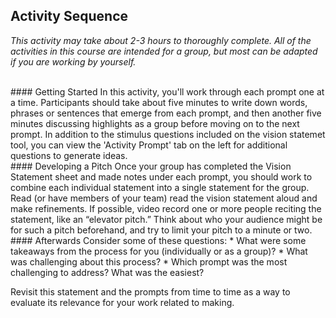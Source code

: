 ## Activity Sequence
*This activity may take about 2-3 hours to thoroughly complete. All of the activities in this course are intended for a group, but most can be adapted if you are working by yourself.*

<br/>
#### Getting Started
In this activity, you'll work through each prompt one at a time. Participants should take about five minutes to write down words, phrases or sentences that emerge from each prompt, and then another five minutes discussing highlights as a group before moving on to the next prompt. In addition to the stimulus questions included on the vision statemet tool, you can view the 'Activity Prompt' tab on the left for additional questions to generate ideas.

<br/>
#### Developing a Pitch
Once your group has completed the Vision Statement sheet and made notes under each prompt, you should work to combine each individual statement into a single statement for the group. Read (or have members of your team) read the vision statement aloud and make refinements. If possible, video record one or more people reciting the statement, like an “elevator pitch.” Think about who your audience might be for such a pitch beforehand, and try to limit your pitch to a minute or two. 

<br/>
#### Afterwards
Consider some of these questions:
  * What were some takeaways from the process for you (individually or as a group)?
  * What was challenging about this process?
  * Which prompt was the most challenging to address? What was the easiest?


Revisit this statement and the prompts from time to time as a way to evaluate its relevance for your work related to making.
